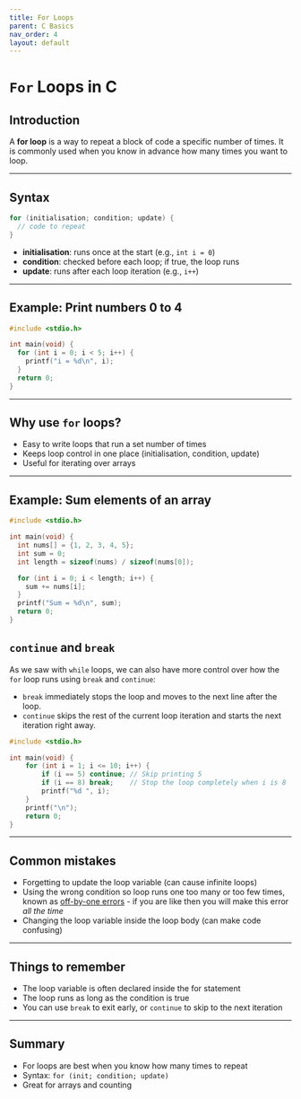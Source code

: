 ```yaml
---
title: For Loops
parent: C Basics
nav_order: 4
layout: default
---
```


# `For` Loops in C

## Introduction

A **for loop** is a way to repeat a block of code a specific number of times. It is commonly used when you know in advance how many times you want to loop.

---

## Syntax

```c
for (initialisation; condition; update) {
  // code to repeat
}
```

- **initialisation**: runs once at the start (e.g., `int i = 0`)
- **condition**: checked before each loop; if true, the loop runs
- **update**: runs after each loop iteration (e.g., `i++`)

---

## Example: Print numbers 0 to 4

```c
#include <stdio.h>

int main(void) {
  for (int i = 0; i < 5; i++) {
    printf("i = %d\n", i);
  }
  return 0;
}
```

---

## Why use `for` loops?

- Easy to write loops that run a set number of times
- Keeps loop control in one place (initialisation, condition, update)
- Useful for iterating over arrays

---

## Example: Sum elements of an array

```c
#include <stdio.h>

int main(void) {
  int nums[] = {1, 2, 3, 4, 5};
  int sum = 0;
  int length = sizeof(nums) / sizeof(nums[0]);

  for (int i = 0; i < length; i++) {
    sum += nums[i];
  }
  printf("Sum = %d\n", sum);
  return 0;
}
```

## `continue` and `break`

As we saw with `while` loops, we can also have more control over how the `for` loop runs using `break` and `continue`:

- `break` immediately stops the loop and moves to the next line after the loop.
- `continue` skips the rest of the current loop iteration and starts the next iteration right away.

```c
#include <stdio.h>

int main(void) {
    for (int i = 1; i <= 10; i++) {
        if (i == 5) continue; // Skip printing 5
        if (i == 8) break;    // Stop the loop completely when i is 8
        printf("%d ", i);
    }
    printf("\n");
    return 0;
}
```

---

## Common mistakes

- Forgetting to update the loop variable (can cause infinite loops)
- Using the wrong condition so loop runs one too many or too few times, known as  [off-by-one errors](https://en.wikipedia.org/wiki/Off-by-one_error) - if you are like then you will make this error *all the time*
- Changing the loop variable inside the loop body (can make code confusing)

---

## Things to remember

- The loop variable is often declared inside the for statement
- The loop runs as long as the condition is true
- You can use `break` to exit early, or `continue` to skip to the next iteration

---

## Summary

- For loops are best when you know how many times to repeat
- Syntax: `for (init; condition; update)`
- Great for arrays and counting
